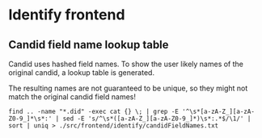 # Identify frontend

## Candid field name lookup table

Candid uses hashed field names.
To show the user likely names of the original candid, a lookup table is generated. 

The resulting names are not guaranteed to be unique, so they might not match the original candid field names!

```
find .. -name "*.did" -exec cat {} \; | grep -E '^\s*[a-zA-Z_][a-zA-Z0-9_]*\s*:' | sed -E 's/^\s*([a-zA-Z_][a-zA-Z0-9_]*)\s*:.*$/\1/' | sort | uniq > ./src/frontend/identify/candidFieldNames.txt
```


